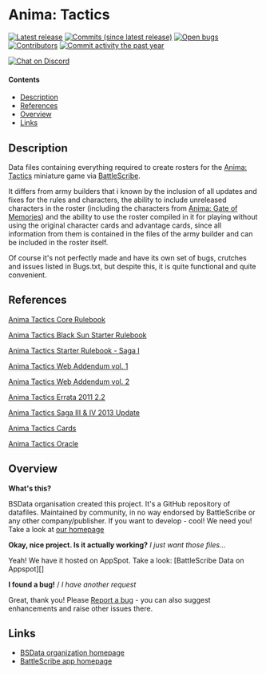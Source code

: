 Anima: Tactics
==================

[![Latest release](https://img.shields.io/github/release/SulLind/BSData-Anima-Tactics-.svg?style=flat-square)](https://github.com/SulLind/BSData-Anima-Tactics-/releases/latest)
[![Commits (since latest release)](https://img.shields.io/github/commits-since/SulLind/BSData-Anima-Tactics-/latest.svg?style=flat-square)](https://github.com/SulLind/BSData-Anima-Tactics-/releases)
[![Open bugs](https://img.shields.io/github/issues/BSData/TemplateDataRepo/bug.svg?style=flat-square&label=bugs)](https://github.com/BSData/TemplateDataRepo/issues?q=is%3Aissue+is%3Aopen+label%3Abug)
[![Contributors](https://img.shields.io/github/contributors/SulLind/BSData-Anima-Tactics-.svg?style=flat-square)](https://github.com/SulLind/BSData-Anima-Tactics-/graphs/contributors)
[![Commit activity the past year](https://img.shields.io/github/commit-activity/y/SulLind/BSData-Anima-Tactics-.svg?style=flat-square)](https://github.com/SulLind/BSData-Anima-Tactics-/pulse/monthly)

[![Chat on Discord](https://img.shields.io/discord/558412685981777922.svg?logo=discord&style=popout-square)](https://www.bsdata.net/discord)

#### Contents ####

* [Description][]
* [References][]
* [Overview][]
* [Links][]

## Description ##
[Description]: #description

Data files containing everything required to create rosters for the [Anima: Tactics](https://boardgamegeek.com/boardgame/27028/anima-tactics) miniature game via [BattleScribe](https://www.battlescribe.net/?tab=news).

It differs from army builders that i known by the inclusion of all updates and fixes for the rules and characters, the ability to include unreleased characters in the roster (including the characters from [Anima: Gate of Memories](https://en.wikipedia.org/wiki/Anima:_Gate_of_Memories)) and the ability to use the roster compiled in it for playing without using the original character cards and advantage cards, since all information from them is contained in the files of the army builder and can be included in the roster itself.

Of course it's not perfectly made and have its own set of bugs, crutches and issues listed in Bugs.txt, but despite this, it is quite functional and quite convenient.

## References ##
[References]: #references
[Anima Tactics Core Rulebook](https://www.mediafire.com/file/34brwkz1eyasqi0/AT_-_Core_Rulebook.pdf/file)

[Anima Tactics Black Sun Starter Rulebook](https://www.mediafire.com/file/tr1eosm7zxavwnm/AT_-_Black_Sun_Starter_Rulebook.pdf/file)

[Anima Tactics Starter Rulebook - Saga I](https://www.mediafire.com/file/8obvjrrvnsugby3/AT_-_Starter_Rulebook_Saga_I.pdf/file)

[Anima Tactics Web Addendum vol. 1](https://www.mediafire.com/file/6lxvng0ku923vhn/AT_-_Web_Addendum_vol._1.pdf/file)

[Anima Tactics Web Addendum vol. 2](https://www.mediafire.com/file/ruq5vtjzc5frhya/AT_-_Web_Addendum_vol._2.pdf/file)

[Anima Tactics Errata 2011 2.2](https://www.mediafire.com/file/bvsbijcwigyfphm/AT_-_Errata_2011_2.2.pdf/file)

[Anima Tactics Saga III & IV 2013 Update](https://www.mediafire.com/file/c3wve4ndq22phyo/AT_-_Saga_III_%2526_IV_2013_Update.pdf/file)

[Anima Tactics Cards](https://www.mediafire.com/file/7g5hyhifa4hgl6w/Cards.zip/file)

[Anima Tactics Oracle](http://atoracle.wikidot.com/)

## Overview ##
[Overview]: #overview

__What's this?__

BSData organisation created this project. It's a GitHub repository of datafiles.
Maintained by community, in no way endorsed by BattleScribe or any other company/publisher. If you want
to develop - cool! We need you! Take a look at [our homepage][BSData.net]

__Okay, nice project. Is it actually working?__ _I just want those files..._

Yeah! We have it hosted on AppSpot. Take a look: [BattleScribe Data on Appspot][]

__I found a bug!__ / *I have another request*

Great, thank you! Please [Report a bug][bug report] - you can also suggest enhancements and raise other issues there.

## Links ##
[Links]: #links

* [BSData organization homepage][BSData.net]
* [BattleScribe app homepage](https://www.battlescribe.net/)

[BSData.net]: https://www.bsdata.net/
[bug report]: https://github.com/BSData/TemplateDataRepo/issues/new/choose
